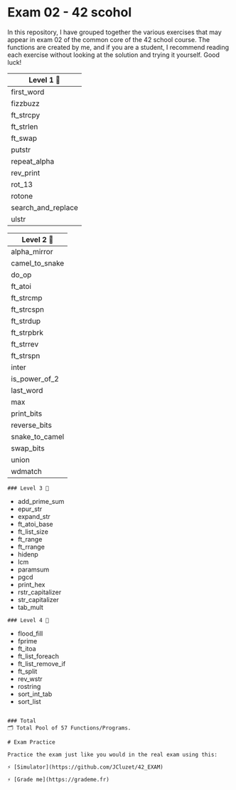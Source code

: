 # Exam 02 - 42 scohol

In this repository, I have grouped together the various exercises that may appear in exam 02 of the common core of the 42 school course. The functions are created by me, and if you are a student, I recommend reading each exercise without looking at the solution and trying it yourself. Good luck!

|		Level 1 🎫			|
|---------------------------|
| 	first_word				|
| 	fizzbuzz				|
| 	ft_strcpy				|
| 	ft_strlen				|
| 	ft_swap					|
| 	putstr					|
| 	repeat_alpha			|
| 	rev_print				|
| 	rot_13					|
| 	rotone					|
| 	search_and_replace		|
| 	ulstr


|		Level 2 🎫			|
|---------------------------|
|	 alpha_mirror			|
|	 camel_to_snake			|
|	 do_op					|
|	 ft_atoi				|
|	 ft_strcmp				|
|	 ft_strcspn				|
|	 ft_strdup				|
|	 ft_strpbrk				|
|	 ft_strrev				|
|	 ft_strspn				|
|	 inter					|
|	 is_power_of_2			|
|	 last_word				|
|	 max					|
|	 print_bits				|
|	 reverse_bits			|
|	 snake_to_camel			|
|	 swap_bits				|
|	 union					|
|	 wdmatch 				|
```
### Level 3 🎫

```
  - add_prime_sum
  - epur_str
  - expand_str
  - ft_atoi_base
  - ft_list_size
  - ft_range
  - ft_rrange
  - hidenp
  - lcm
  - paramsum
  - pgcd
  - print_hex
  - rstr_capitalizer
  - str_capitalizer
  - tab_mult 
```
### Level 4 🎫

```
  - flood_fill
  - fprime
  - ft_itoa
  - ft_list_foreach
  - ft_list_remove_if
  - ft_split
  - rev_wstr
  - rostring
  - sort_int_tab
  - sort_list
```

### Total
🗂️ Total Pool of 57 Functions/Programs.

# Exam Practice

Practice the exam just like you would in the real exam using this:

⚡︎ [Simulator](https://github.com/JCluzet/42_EXAM)

⚡︎ [Grade me](https://grademe.fr)
 